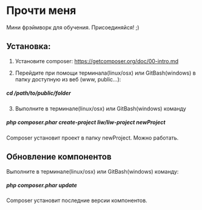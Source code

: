 # Прочти меня #

Мини фрэймворк для обучения. Присоединяйся! ;)

## Установка: ##
1. Установите composer: https://getcomposer.org/doc/00-intro.md

2. Перейдите при помощи терминала(linux/osx) или GitBash(windows) в папку доступную из веб (www, public...):

##### cd /path/to/public/folder #####

3. Выполните в терминале(linux/osx) или GitBash(windows) команду

##### php composer.phar create-project liw/liw-project newProject #####

Composer установит проект в папку newProject.
Можно работать.

## Обновление компонентов ##
Выполните в терминале(linux/osx) или GitBash(windows) команду:

##### php composer.phar update #####

Composer установит последние версии компонентов.
